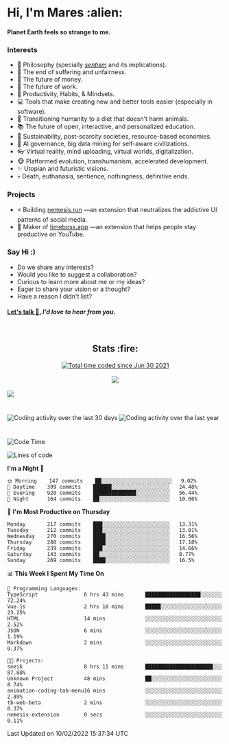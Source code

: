 <h1>Hi, I'm Mares :alien:</h1>

#### Planet Earth feels so strange to me.

### **Interests**

- 🌊 Philosophy (specially [_sentism_][sentismmedium] and its implications).
- 🎯 The end of suffering and unfairness.
- 💸 The future of money.
- 💼 The future of work.
- 🧠 Productivity, Habits, & Mindsets.
- 💻 Tools that make creating new and better tools easier (especially in software).
- 🥗 Transitioning humanity to a diet that doesn't harm animals.
- 📚 The future of open, interactive, and personalized education.
- 🌱 Sustainability, post-scarcity societies, resource-based economies.
- 🤖 AI governance, big data mining for self-aware civilizations.
- 👓 Virtual reality, mind uploading, virtual worlds, digitalization.
- 🐵 Platformed evolution, transhumanism, accelerated development.
- ✨ Utopian and futuristic visions.
- 💀 Death, euthanasia, sentience, nothingness, definitive ends.


### **Projects**

- ⚡ Building [nemesis.run](https://nemesis.run) —an extension that neutralizes the addictive UI patterns of social media.
- 💎 Maker of [timeboss.app](https://timeboss.app) —an extension that helps people stay productive on YouTube.


### **Say Hi :)**

- Do we share any interests?
- Would you like to suggest a collaboration?
- Curious to learn more about me or my ideas?
- Eager to share your vision or a thought?
- Have a reason I didn't list?

#### [Let's talk :wave:.](mailto:mareszhar@gmail.com) _I'd love to hear from you_.

[sentismmedium]: https://medium.com/@mareszhar/born-a-prisoner-a-reflection-about-life-its-struggles-and-a-plan-to-escape-d8566ce9b026

<br>

<h2 align="center">Stats :fire:</h2>

<div align="center">
  <a href="https://wakatime.com/@cfdc0e0d-4860-4b62-9ff0-cb659185525e">
    <img src="https://wakatime.com/badge/user/cfdc0e0d-4860-4b62-9ff0-cb659185525e.svg" alt="Total time coded since Jun 30 2021" />
  </a>
</div>

<br>

<!-- 
Add or remove this: 
&dates=B1AAB3FF 
...or this...
&date_format=M%20j%5B%2C%20Y%5D
from the *streak stats URL below* if they get bugged and aren't updating: 
-->

<div align="center">
  <img src="https://github-readme-streak-stats.herokuapp.com?user=mareszhar&theme=black-ice&hide_border=true&stroke=FFFFFF15&ring=DF8FFE&fire=DF8FFE&currStreakLabel=DF8FFE&background=1A232A&currStreakNum=86FFAB&dates=B1AAB3FF&date_format=M%20j%5B%2C%20Y%5D">
</div>

<br>

<img src="https://activity-graph.herokuapp.com/graph?username=mareszhar&theme=nord&bg_color=00000000&color=979797&line=DF8FFE&point=00000000&area=true&hide_border=true">

<br>

<h1></h1>

<img src="https://wakatime.com/share/@mares/5df0ff02-9c79-41b4-b540-51dc9c65a57b.svg" alt="Coding activity over the last 30 days" />
<img src="https://wakatime.com/share/@mares/ea89ba71-f374-40af-930c-e0655909fe37.svg" alt="Coding activity over the last year" />

<h1></h1>

<!--START_SECTION:waka-->
![Code Time](http://img.shields.io/badge/Code%20Time-476%20hrs%2043%20mins-blue)

![Lines of code](https://img.shields.io/badge/From%20Hello%20World%20I%27ve%20Written-124%20Thousand%20lines%20of%20code-blue)

**I'm a Night 🦉** 

```text
🌞 Morning    147 commits    ██░░░░░░░░░░░░░░░░░░░░░░░   9.02% 
🌆 Daytime    399 commits    ██████░░░░░░░░░░░░░░░░░░░   24.48% 
🌃 Evening    920 commits    ██████████████░░░░░░░░░░░   56.44% 
🌙 Night      164 commits    ██░░░░░░░░░░░░░░░░░░░░░░░   10.06%

```
📅 **I'm Most Productive on Thursday** 

```text
Monday       217 commits    ███░░░░░░░░░░░░░░░░░░░░░░   13.31% 
Tuesday      212 commits    ███░░░░░░░░░░░░░░░░░░░░░░   13.01% 
Wednesday    270 commits    ████░░░░░░░░░░░░░░░░░░░░░   16.56% 
Thursday     280 commits    ████░░░░░░░░░░░░░░░░░░░░░   17.18% 
Friday       239 commits    ███░░░░░░░░░░░░░░░░░░░░░░   14.66% 
Saturday     143 commits    ██░░░░░░░░░░░░░░░░░░░░░░░   8.77% 
Sunday       269 commits    ████░░░░░░░░░░░░░░░░░░░░░   16.5%

```


📊 **This Week I Spent My Time On** 

```text
💬 Programming Languages: 
TypeScript               6 hrs 43 mins       ██████████████████░░░░░░░   72.24% 
Vue.js                   2 hrs 10 mins       █████░░░░░░░░░░░░░░░░░░░░   23.25% 
HTML                     14 mins             ░░░░░░░░░░░░░░░░░░░░░░░░░   2.52% 
JSON                     6 mins              ░░░░░░░░░░░░░░░░░░░░░░░░░   1.19% 
Markdown                 2 mins              ░░░░░░░░░░░░░░░░░░░░░░░░░   0.37%

🐱‍💻 Projects: 
sneik                    8 hrs 11 mins       ██████████████████████░░░   87.88% 
Unknown Project          48 mins             ██░░░░░░░░░░░░░░░░░░░░░░░   8.74% 
animation-coding-tab-menu16 mins             ░░░░░░░░░░░░░░░░░░░░░░░░░   2.89% 
tb-web-beta              2 mins              ░░░░░░░░░░░░░░░░░░░░░░░░░   0.37% 
nemesis-extension        0 secs              ░░░░░░░░░░░░░░░░░░░░░░░░░   0.11%

```


 Last Updated on 10/02/2022 15:37:34 UTC
<!--END_SECTION:waka-->
